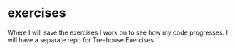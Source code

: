 # exercises
Where I will save the exercises I work on to see how my code progresses. I will have a separate repo for Treehouse Exercises.
